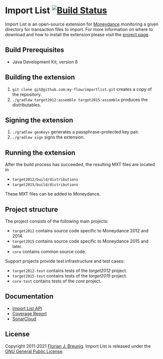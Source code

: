 # Import List [![Build Status](https://travis-ci.org/my-flow/importlist.svg?branch=master)](https://travis-ci.org/my-flow/importlist)

Import List is an open-source extension for
[Moneydance](http://www.moneydance.com) monitoring a given directory for
transaction files to import. For more information on where to download and how
to install the extension please visit the
[project page](https://www.my-flow.com/importlist/).

## Build Prerequisites
* Java Development Kit, version 8

## Building the extension
1. `git clone git@github.com:my-flow/importlist.git` creates a copy of the
repository.
2. `./gradlew target2012:assemble target2015:assemble` produces the distributables.

## Signing the extension
1. `./gradlew genKeys` generates a passphrase-protected key pair.
2. `./gradlew sign` signs the extension.

## Running the extension
After the build process has succeeded, the resulting MXT files are located in
- `target2012/build/distributions`
- `target2015/build/distributions`

These MXT files can be added to Moneydance.

## Project structure
The project consists of the following main projects:
- `target2012` contains source code specific to Moneydance 2012 and 2014.
- `target2015` contains source code specific to Moneydance 2015 and later.
- `core` contains common source code.

Support projects provide test infrastructure and test cases:
- `target2012-test` contains tests of the *target2012* project.
- `target2015-test` contains tests of the *target2015* project.
- `core-test` contains tests of the *core* project.

## Documentation
* [Import List API](https://www.my-flow.com/importlist/docs/api/)
* [Coverage Report](https://www.my-flow.com/importlist/docs/coverage-report/)
* [SonarCloud](https://sonarcloud.io/organizations/importlist/)

## License
Copyright 2011-2021 [Florian J. Breunig](http://www.my-flow.com). Import List
is released under the
[GNU General Public License](http://www.gnu.org/licenses/gpl.html).